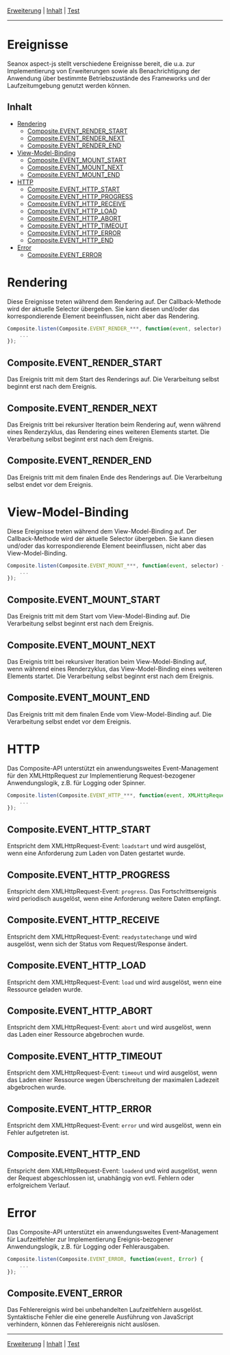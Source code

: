 [Erweiterung](extension.md) | [Inhalt](README.md#ereignisse) | [Test](test.md)
- - -

# Ereignisse

Seanox aspect-js stellt verschiedene Ereignisse bereit, die u.a. zur
Implementierung von Erweiterungen sowie als Benachrichtigung der Anwendung
&uuml;ber bestimmte Betriebszust&auml;nde des Frameworks und der
Laufzeitumgebung genutzt werden k&ouml;nnen.


## Inhalt

* [Rendering](#rendering)
  * [Composite.EVENT_RENDER_START](#compositeevent_render_start)
  * [Composite.EVENT_RENDER_NEXT](#compositeevent_render_next)
  * [Composite.EVENT_RENDER_END](#compositeevent_render_end)
* [View-Model-Binding](#view-model-binding)
  * [Composite.EVENT_MOUNT_START](#compositeevent_mount_start)
  * [Composite.EVENT_MOUNT_NEXT](#compositeevent_mount_next)
  * [Composite.EVENT_MOUNT_END](#compositeevent_mount_end)
* [HTTP](#http)
  * [Composite.EVENT_HTTP_START](#compositeevent_http_start)
  * [Composite.EVENT_HTTP_PROGRESS](#compositeevent_http_progress)
  * [Composite.EVENT_HTTP_RECEIVE](#compositeevent_http_receive)
  * [Composite.EVENT_HTTP_LOAD](#compositeevent_http_load)
  * [Composite.EVENT_HTTP_ABORT](#compositeevent_http_abort)
  * [Composite.EVENT_HTTP_TIMEOUT](#compositeevent_http_timeout)
  * [Composite.EVENT_HTTP_ERROR](#compositeevent_http_error)
  * [Composite.EVENT_HTTP_END](#compositeevent_http_end)
* [Error](#error)
  * [Composite.EVENT_ERROR](#compositeevent_error)


# Rendering

Diese Ereignisse treten w&auml;hrend dem Rendering auf. Der Callback-Methode
wird der aktuelle Selector &uuml;bergeben. Sie kann diesen und/oder das
korrespondierende Element beeinflussen, nicht aber das Rendering.

```javascript
Composite.listen(Composite.EVENT_RENDER_***, function(event, selector) {
    ...
});
```


## Composite.EVENT_RENDER_START

Das Ereignis tritt mit dem Start des Renderings auf. Die Verarbeitung selbst
beginnt erst nach dem Ereignis.


## Composite.EVENT_RENDER_NEXT

Das Ereignis tritt bei rekursiver Iteration beim Rendering auf, wenn
w&auml;hrend eines Renderzyklus, das Rendering eines weiteren Elements startet.
Die Verarbeitung selbst beginnt erst nach dem Ereignis.


## Composite.EVENT_RENDER_END

Das Ereignis tritt mit dem finalen Ende des Renderings auf. Die Verarbeitung
selbst endet vor dem Ereignis.


# View-Model-Binding

Diese Ereignisse treten w&auml;hrend dem View-Model-Binding auf. Der
Callback-Methode wird der aktuelle Selector &uuml;bergeben. Sie kann diesen
und/oder das korrespondierende Element beeinflussen, nicht aber das
View-Model-Binding.

```javascript
Composite.listen(Composite.EVENT_MOUNT_***, function(event, selector) {
    ...
});
```


## Composite.EVENT_MOUNT_START

Das Ereignis tritt mit dem Start vom View-Model-Binding auf. Die Verarbeitung
selbst beginnt erst nach dem Ereignis.


## Composite.EVENT_MOUNT_NEXT

Das Ereignis tritt bei rekursiver Iteration beim View-Model-Binding auf, wenn
w&auml;hrend eines Renderzyklus, das View-Model-Binding eines weiteren Elements
startet. Die Verarbeitung selbst beginnt erst nach dem Ereignis.


## Composite.EVENT_MOUNT_END

Das Ereignis tritt mit dem finalen Ende vom View-Model-Binding auf. Die
Verarbeitung selbst endet vor dem Ereignis.


# HTTP

Das Composite-API unterst&uuml;tzt ein anwendungsweites Event-Management
f&uuml;r den XMLHttpRequest zur Implementierung Request-bezogener
Anwendungslogik, z.B. f&uuml;r Logging oder Spinner. 

```javascript
Composite.listen(Composite.EVENT_HTTP_***, function(event, XMLHttpRequest) {
    ...
});
```


## Composite.EVENT_HTTP_START

Entspricht dem XMLHttpRequest-Event: `loadstart` und wird ausgel&ouml;st, wenn
eine Anforderung zum Laden von Daten gestartet wurde.


## Composite.EVENT_HTTP_PROGRESS

Entspricht dem XMLHttpRequest-Event: `progress`. Das Fortschrittsereignis wird
periodisch ausgel&ouml;st, wenn eine Anforderung weitere Daten empf&auml;ngt.


## Composite.EVENT_HTTP_RECEIVE

Entspricht dem XMLHttpRequest-Event: `readystatechange` und wird ausgel&ouml;st,
wenn sich der Status vom Request/Response &auml;ndert.


## Composite.EVENT_HTTP_LOAD

Entspricht dem XMLHttpRequest-Event: `load` und wird ausgel&ouml;st, wenn eine
Ressource geladen wurde.


## Composite.EVENT_HTTP_ABORT

Entspricht dem XMLHttpRequest-Event: `abort` und wird ausgel&ouml;st, wenn das
Laden einer Ressource abgebrochen wurde.


## Composite.EVENT_HTTP_TIMEOUT

Entspricht dem XMLHttpRequest-Event: `timeout` und wird ausgel&ouml;st, wenn das
Laden einer Ressource wegen &Uuml;berschreitung der maximalen Ladezeit
abgebrochen wurde.


## Composite.EVENT_HTTP_ERROR

Entspricht dem XMLHttpRequest-Event: `error` und wird ausgel&ouml;st, wenn ein
Fehler aufgetreten ist.


## Composite.EVENT_HTTP_END

Entspricht dem XMLHttpRequest-Event: `loadend` und wird ausgel&ouml;st, wenn der
Request abgeschlossen ist, unabh&auml;ngig von evtl. Fehlern oder erfolgreichem
Verlauf.


# Error

Das Composite-API unterst&uuml;tzt ein anwendungsweites Event-Management
f&uuml;r Laufzeitfehler zur Implementierung Ereignis-bezogener Anwendungslogik,
z.B. f&uuml;r Logging oder Fehlerausgaben. 

```javascript
Composite.listen(Composite.EVENT_ERROR, function(event, Error) {
    ...
});
```


## Composite.EVENT_ERROR

Das Fehlerereignis wird bei unbehandelten Laufzeitfehlern ausgel&ouml;st.
Syntaktische Fehler die eine generelle Ausf&uuml;hrung von JavaScript
verhindern, k&ouml;nnen das Fehlerereignis nicht ausl&ouml;sen.


- - -
[Erweiterung](extension.md) | [Inhalt](README.md#ereignisse) | [Test](test.md)
